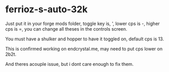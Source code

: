 # ferrioz-s-auto-32k

Just put it in your forge mods folder, toggle key is, ', lower cps is -, higher cps is =, you can change all theses in the controls screen.

You must have a shulker and hopper to have it toggled on, default cps is 13.

This is confirmed working on endcrystal.me, may need to put cps lower on 2b2t.

And theres acouple issue, but i dont care enough to fix them.

